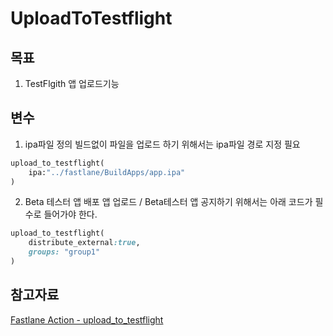 # UploadToTestflight

## 목표
1. TestFlgith 앱 업로드기능


## 변수
1. ipa파일 정의
빌드없이 파일을 업로드 하기 위해서는 ipa파일 경로 지정 필요
~~~ruby
upload_to_testflight(
    ipa:"../fastlane/BuildApps/app.ipa"
)
~~~

2. Beta 테스터 앱 배포
앱 업로드 / Beta테스터 앱 공지하기 위해서는 아래 코드가 필수로 들어가야 한다.
~~~ruby
upload_to_testflight(
    distribute_external:true,
    groups: "group1"
)
~~~


## 참고자료
[Fastlane Action - upload_to_testflight](https://docs.fastlane.tools/actions/upload_to_testflight/)